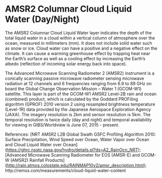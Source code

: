 # AMSR2 Columnar Cloud Liquid Water (Day/Night)
The AMSR2 Columnar Cloud Liquid Water layer indicates the depth of the total liquid water in a cloud within a vertical column of atmosphere over the ocean, measured in millimeters (mm).  It does not include solid water such as snow or ice. Cloud water can have a positive and a negative effect on the climate. It can cause a warming greenhouse effect by trapping heat near the Earth’s surface as well as a cooling effect by increasing the Earth’s albedo (reflection of incoming solar energy back into space).

The Advanced Microwave Scanning Radiometer 2 (AMSR2) instrument is a conically scanning passive microwave radiometer sensing microwave radiation at 12 channels and 6 frequencies ranging from 6.9 to 89 GHz on board the Global Change Observation Mission – Water 1 (GCOM-W1) satellite. This layer is part of the GCOM-W1 AMSR2 Level-2B rain and ocean (combined) product, which is calculated by the Goddard PROFiling algorithm (GPROF) 2010 version 2 using resampled brightness temperature (Level-1R) data provided by the Japanese Aerospace Exploration Agency (JAXA). The imagery resolution is 2km and sensor resolution is 5km. The temporal resolution is twice daily (day and night) and temporal availability for viewing in GIBS/Worldview is June 07, 2015 - present.
 
References: [NRT AMSR2 L2B Global Swath GSFC Profiling Algorithm 2010: Surface Precipitation, Wind Speed over Ocean, Water Vapor over Ocean and Cloud Liquid Water over Ocean] (https://ghrc.nsstc.nasa.gov/hydro/details.pl?ds=A2_RainOcn_NRT); [Advanced Microwave Scanning Radiometer for EOS (AMSR-E) and GCOM-W (AMSR2) Rainfall Products] (http://rain.atmos.colostate.edu/RAINMAP10v2/amsr_description.html); http://[]()remss.com/measurements/cloud-liquid-water-content
